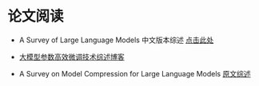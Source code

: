 # 论文阅读

- A Survey of Large Language Models 中文版本综述 [点击此处](https://github.com/RUCAIBox/LLMSurvey/blob/main/assets/LLM_Survey_Chinese.pdf)

- [大模型参数高效微调技术综述博客](https://zhuanlan.zhihu.com/p/635152813)

- A Survey on Model Compression for Large Language Models [原文综述](https://arxiv.org/pdf/2308.07633.pdf)
